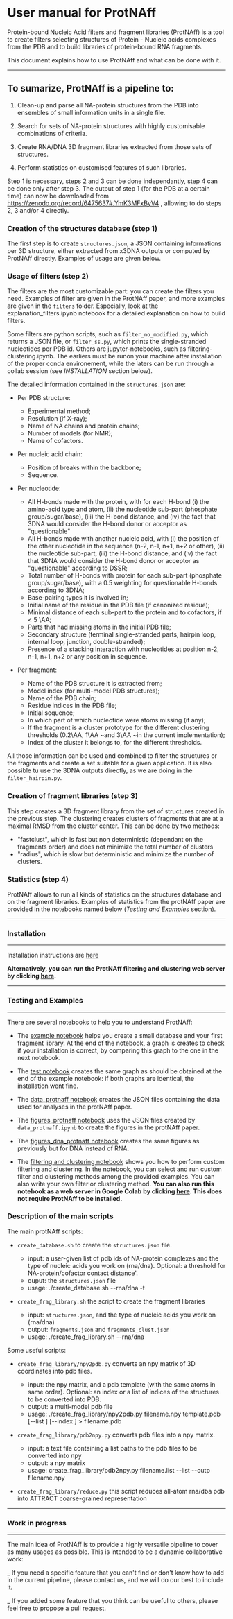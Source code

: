 # User manual for ProtNAff

Protein-bound Nucleic Acid filters and fragment libraries (ProtNAff) is a tool to create filters selecting structures of Protein - Nucleic acids complexes from the PDB and to build libraries of protein-bound RNA fragments.

This document explains how to use ProtNAff and what can be done with it.

--------------------------------------------------------------------------
To sumarize, ProtNAff is a pipeline to:
--------------------------------------------------------------------------
1. Clean-up and parse all NA-protein structures from the PDB into ensembles of small information units in a single file.

2. Search for sets of NA-protein structures with highly customisable combinations of criteria.

3. Create RNA/DNA 3D fragment libraries extracted from those sets of structures.

4. Perform statistics on customised features of such libraries.

Step 1 is necessary, steps 2 and 3 can be done independantly, step 4 can be done only after step 3.
The output of step 1 (for the PDB at a certain time) can now be downloaded from https://zenodo.org/record/6475637#.YmK3MFxByV4 , allowing to do steps 2, 3 and/or 4 directly.

### Creation of the structures database (step 1)

The first step is to create `structures.json`, a JSON containing informations per 3D structure, either extracted from x3DNA outputs or computed by ProtNAff directly. Examples of usage are given below.

### Usage of filters (step 2)

The filters are the most customizable part: you can create the filters you need.
Examples of filter are given in the ProtNAff paper, and more examples are given in the `filters` folder. Especially, look at the
explanation_filters.ipynb notebook for a detailed explanation on how to build filters.

Some filters are python scripts, such as `filter_no_modified.py`, which returns a JSON file, or
`filter_ss.py`, which prints the single-stranded nucleotides per PDB id. Others are jupyter-notebooks, such as filtering-clustering.ipynb. The earliers must be runon your machine after installation of the proper conda environement, while the laters can be run through a collab session (see *INSTALLATION* section below).

The detailed information contained in the `structures.json` are:

* Per PDB structure:
  - Experimental method;
  - Resolution (if X-ray);
  - Name of NA chains and protein chains;
  - Number of models (for NMR);
  - Name of cofactors.

* Per nucleic acid chain:
  - Position of breaks within the backbone;
  - Sequence.

* Per nucleotide:
  - All H-bonds made with the protein, with for each H-bond (i) the amino-acid type and atom, (ii) the nucleotide sub-part (phosphate group/sugar/base), (iii) the H-bond distance, and (iv) the fact that 3DNA would consider the H-bond donor or acceptor as "questionable"
  - All H-bonds made with another nucleic acid, with (i) the position of the other nucleotide in the sequence (n-2, n-1, n+1, n+2 or other), (ii) the nucleotide sub-part, (iii) the H-bond distance, and (iv) the fact that 3DNA would consider the H-bond donor or acceptor as "questionable" according to DSSR;
  - Total number of H-bonds with protein for each sub-part (phosphate group/sugar/base), with a 0.5 weighting for questionable H-bonds according to 3DNA;
  - Base-pairing types it is involved in;
  - Initial name of the residue in the PDB file (if canonized residue);
  - Minimal distance of each sub-part to the protein and to cofactors, if < 5 \AA;
  - Parts that had missing atoms in the initial PDB file;
  - Secondary structure (terminal single-stranded parts, hairpin loop, internal loop, junction, double-stranded);
  - Presence of a stacking interaction with nucleotides at position n-2, n-1, n+1, n+2 or any position in sequence.

* Per fragment:
  - Name of the PDB structure it is extracted from;
  - Model index (for multi-model PDB structures);
  - Name of the PDB chain;
  - Residue indices in the PDB file;
  - Initial sequence;
  - In which part of which nucleotide were atoms missing (if any);
  - If the fragment is a cluster prototype for the different clustering thresholds (0.2\AA, 1\AA ~and 3\AA ~in the current implementation);
  - Index of the cluster it belongs to, for the different thresholds.

All those information can be used and combined to filter the structures or the fragments and create a set suitable for a given application.
It is also possible tu use the 3DNA outputs directly, as we are doing in the `filter_hairpin.py`.

### Creation of fragment libraries (step 3)

This step creates a 3D fragment library from the set of structures created in the previous step.
The clustering creates clusters of fragments that are at a maximal RMSD from the cluster center. This can be done by two methods: 
- "fastclust", which is fast but non deterministic (dependant on the fragments order) and does not minimize the total number of clusters
- "radius", which is slow but deterministic and minimize the number of clusters.

### Statistics (step 4)

ProtNAff allows to run all kinds of statistics on the structures database and on the fragment libraries. Examples of statistics from the protNAff paper are provided in the notebooks named below (*Testing and Examples* section).

--------------------------------------------------------------------------
### Installation
--------------------------------------------------------------------------

Installation instructions are [here](./INSTALLATION.md)

**Alternatively, you can run the ProtNAff filtering and clustering web server by clicking [here](https://colab.research.google.com/github/isaureCdB/ProtNAff/blob/master/filtering-clustering.ipynb).**

--------------------------------------------------------------------------
### Testing and Examples
--------------------------------------------------------------------------

There are several notebooks to help you to understand ProtNAff:

- The [example notebook](./example/example.ipynb) helps
you create a small database and your first fragment library. At the
end of the notebook, a graph is creates to check if your installation is
correct, by comparing this graph to the one in the next notebook.

- The [test notebook](./example/test.ipynb) creates the same graph
as should be obtained at the end of the example notebook: if both
graphs are identical, the installation went fine.

- The [data_protnaff notebook](./data_protnaff.ipynb) creates
the JSON files containing the data used for analyses in the protNAff paper.

- The [figures_protnaff notebook](./figures_protnaff.ipynb) uses
the JSON files created by `data_protnaff.ipynb` to create the figures in the protNAff paper.

- The [figures_dna_protnaff notebook](./figures_dna_protnaff.ipynb) creates
the same figures as previously but for DNA instead of RNA.

- The [filtering and clustering notebook](./filtering-clustering.ipynb) shows you how to perform custom filtering and clustering.
In the notebook, you can select and run custom filter and clustering methods among the provided examples. You can also write your own filter or clustering method.
**You can also run this notebook as a web server in Google Colab by clicking [here](https://colab.research.google.com/github/isaureCdB/ProtNAff/blob/master/filtering-clustering.ipynb). This does not require ProtNAff to be installed.**


### Description of the main scripts

The main protNAff scripts:

* `create_database.sh` to create the `structures.json` file.
  - input: a user-given list of pdb ids of NA-protein complexes and the type of nucleic acids you work on (rna/dna). Optional: a threshold for NA-protein/cofactor contact distance'.
  - ouput: the `structures.json` file
  - usage: ./create_database.sh <list of PDBs> --rna/dna -t <float>

* `create_frag_library.sh` the script to create the fragment libraries
  - input: `structures.json`, and the type of nucleic acids you work on (rna/dna)
  - output: `fragments.json` and `fragments_clust.json`
  - usage: ./create_frag_library.sh --rna/dna

Some useful scripts:

* `create_frag_library/npy2pdb.py` converts an npy matrix of 3D coordinates into pdb files.
  - input: the npy matrix, and a pdb template (with the same atoms in same order). Optional: an index or a list of indices of the structures to be converted into PDB.
  - output: a multi-model pdb file
  - usage: ./create_frag_library/npy2pdb.py filename.npy template.pdb [--list <list of indices>] [--index <integer>] > filename.pdb

* `create_frag_library/pdb2npy.py` converts pdb files into a npy matrix.
  - input: a text file containing a list paths to the pdb files to be converted into npy 
  - output: a npy matrix
  - usage: create_frag_library/pdb2npy.py filename.list --list --outp filename.npy

* `create_frag_library/reduce.py` this script reduces all-atom rna/dba pdb into ATTRACT coarse-grained representation

--------------------------------------------------------------------------
### Work in progress
--------------------------------------------------------------------------
The main idea of ProtNAff is to provide a highly versatile pipeline to cover as many usages as possible.
This is intended to be a dynamic collaborative work:

_ If you need a specific feature that you can't find or don't know how to add in the current pipeline, please contact us, and we will do our best to include it.

_ If you added some feature that you think can be useful to others, please feel free to propose a pull request.
